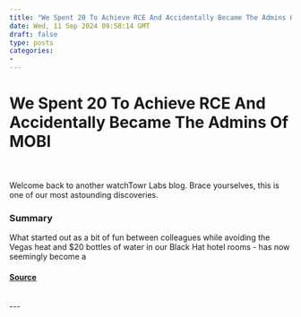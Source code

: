 ```yaml
---
title: "We Spent 20 To Achieve RCE And Accidentally Became The Admins Of MOBI"
date: Wed, 11 Sep 2024 09:58:14 GMT
draft: false
type: posts
categories: 
- 
---
```

# We Spent 20 To Achieve RCE And Accidentally Became The Admins Of MOBI

<br/>

<br/>
Welcome back to another watchTowr Labs blog. Brace yourselves, this is one of our most astounding discoveries.

### Summary

What started out as a bit of fun between colleagues while avoiding the Vegas heat and $20 bottles of water in our Black Hat hotel rooms - has now seemingly become a

#### [Source](https://labs.watchtowr.com/we-spent-20-to-achieve-rce-and-accidentally-became-the-admins-of-mobi/)

<br/>
---
